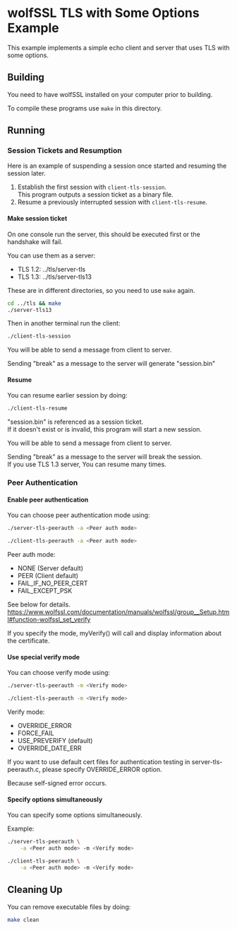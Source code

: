 # wolfSSL TLS with Some Options Example

This example implements a simple echo client and server that uses TLS with some options. 

## Building

You need to have wolfSSL installed on your computer prior to building.

To compile these programs use `make` in this directory.

## Running

### Session Tickets and Resumption

Here is an example of suspending a session once started and resuming the session later.

1. Establish the first session with `client-tls-session`.  
This program outputs a session ticket as a binary file.
2. Resume a previously interrupted session with `client-tls-resume`.

#### Make session ticket

On one console run the server, this should be executed first or the handshake will fail.

You can use them as a server:  
- TLS 1.2: ../tls/server-tls
- TLS 1.3: ../tls/server-tls13  

These are in different directories, so you need to use `make` again.

```sh
cd ../tls && make
./server-tls13 
```

Then in another terminal run the client:

```sh
./client-tls-session
```

You will be able to send a message from client to server.  

Sending "break" as a message to the server will generate "session.bin"


#### Resume

You can resume earlier session by doing:

```sh
./client-tls-resume
```

"session.bin" is referenced as a session ticket.   
If it doesn't exist or is invalid, this program will start a new session.

You will be able to send a message from client to server.  

Sending "break" as a message to the server will break the session.  
If you use TLS 1.3 server, You can resume many times.

### Peer Authentication

#### Enable peer authentication

You can choose peer authentication mode using:

```sh
./server-tls-peerauth -a <Peer auth mode>
```

```sh
./client-tls-peerauth -a <Peer auth mode>
```

Peer auth mode:
- NONE (Server default)
- PEER (Client default)
- FAIL_IF_NO_PEER_CERT
- FAIL_EXCEPT_PSK

See below for details.  
https://www.wolfssl.com/documentation/manuals/wolfssl/group__Setup.html#function-wolfssl_set_verify

If you specify the mode, myVerify() will call and display information about the certificate.

#### Use special verify mode

You can choose verify mode using:

```sh
./server-tls-peerauth -m <Verify mode>
```

```sh
./client-tls-peerauth -m <Verify mode>
```

Verify mode:
- OVERRIDE_ERROR
- FORCE_FAIL
- USE_PREVERIFY (default)
- OVERRIDE_DATE_ERR

If you want to use default cert files for authentication testing in server-tls-peerauth.c, please specify OVERRIDE_ERROR option.  

Because self-signed error occurs.

#### Specify options simultaneously

You can specify some options simultaneously.

Example:

```sh
./server-tls-peerauth \
    -a <Peer auth mode> -m <Verify mode>
```

```sh
./client-tls-peerauth \
    -a <Peer auth mode> -m <Verify mode>
```

## Cleaning Up

You can remove executable files by doing:

```sh
make clean
```

